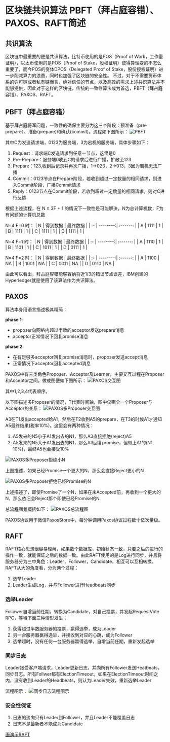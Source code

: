 # 区块链共识算法 PBFT（拜占庭容错）、PAXOS、RAFT简述

## 共识算法

区块链中最重要的便是共识算法，比特币使用的是POS（Proof of Work，工作量证明），以太币使用的是POS（Proof of Stake，股权证明）使得算理变的不怎么重要了，而今POS的变体DPOS（Delegated Proof of Stake，股份授权证明）进一步削减算力的浪费，同时也加强了区块链的安全性。
不过，对于不需要货币体系的许可链或者私有链而言，绝对信任的节点，以及高效的需求上述共识算法并不能够提供，因此对于这样的区块链，传统的一致性算法成为首选，PBFT（拜占庭容错）、PAXOS、RAFT。

## PBFT（拜占庭容错）

基于拜占庭将军问题，一致性的确保主要分为这三个阶段：预准备（pre-prepare）、准备(prepare)和确认(commit)。流程如下图所示：
![PBFT](media/传统一致性共识算法简述-PBFT.png)

其中C为发送请求端，0123为服务端，3为宕机的服务端，具体步骤如下：

1. Request：请求端C发送请求到任意一节点，这里是0
2. Pre-Prepare：服务端0收到C的请求后进行广播，扩散至123
3. Prepare：123,收到后记录并再次广播，1->023，2->013，3因为宕机无法广播
4. Commit：0123节点在Prepare阶段，若收到超过一定数量的相同请求，则进入Commit阶段，广播Commit请求
5. Reply：0123节点在Commit阶段，若收到超过一定数量的相同请求，则对C进行反馈

根据上述流程，在 N ≥ 3F + 1 的情況下一致性是可能解決，N为总计算机数，F为有问题的计算机总数

N=4 F=0 时：
| N  |  得到数据 |  最终数据 |
| :- | --------:| :------: |
| A  |   1111   |  1       |
| B  |   1111   |  1       |
| C  |   1111   |  1       |
| D  |   1111   |  1       |

N=4 F=1 时：
| N  |  得到数据 |  最终数据 |
| :- | --------:| :------: |
| A  |   1110   |  1       |
| B  |   1101   |  1       |
| C  |   1011   |  1       |
| D  |   0111   |  1       |

N=4 F=2 时：
| N  |  得到数据 |  最终数据 |
| :- | --------:| :------: |
| A  |   1100   |  NA      |
| B  |   1001   |  NA      |
| C  |   0011   |  NA      |
| D  |   0110   |  NA      |

由此可以看出，拜占庭容错能够容纳将近1/3的错误节点误差，IBM创建的Hyperledger就是使用了该算法作为共识算法。

## PAXOS

算法本身用语言描述极其精简：

**phase 1**:

- proposer向网络内超过半数的acceptor发送prepare消息
- acceptor正常情况下回复promise消息

**phase 2**:

- 在有足够多acceptor回复promise消息时，proposer发送accept消息
- 正常情况下acceptor回复accepted消息

PAXOS中有三类角色Proposer、Acceptor及Learner，主要交互过程在Proposer和Acceptor之间，做成图便如下图所示：
![PAXOS交互图](media/传统一致性共识算法简述-PAXOS交互图.png)

其中1,2,3,4代表顺序。

以下图描述多Proposer的情况，T代表时间轴，图中仅画全一个Proposer与Acceptor的关系：
![PAXOS多Proposer交互图](media/传统一致性共识算法简述-PAXOS多Proposer交互图.png)

A3在T1发出accepted给A1，然后在T2收到A5的prepare，在T3的时候A1才通知A5最终结果(税率10%)。这里会有两种情况：

1. A5发来的N5小于A1发出去的N1，那么A3直接拒绝(reject)A5
2. A5发来的N5大于A1发出去的N1，那么A3回复promise，但带上A1的(N1, 10%)，最终A5也会接受10%

![PAXOS多Proposer拒绝小N](media/传统一致性共识算法简述-PAXOS多Proposer拒绝小N.png)

上图描述，如果已经Promise一个更大的N，那么会直接Reject更小的N

![PAXOS多Proposer拒绝已经Promise的N](media/传统一致性共识算法简述-PAXOS多Proposer拒绝已经Promise的N.png)

上述描述了，即使Promise了一个N，如果在未Accepted前，再收到一个更大的N，那么依旧会Reject那个即使已经Promise的N

总流程图氪概括如下：
![PAXOS总流程图](media/传统一致性共识算法简述-PAXOS总流程图.png)

PAXOS协议用于微信PaxosStore中，每分钟调用Paxos协议过程数十亿次量级。

## RAFT

RAFT核心思想很容易理解，如果数个数据库，初始状态一致，只要之后的进行的操作一致，就能保证之后的数据一致。由此RAFT使用的是Log进行同步，并且将服务器分为三中角色：Leader，Follower，Candidate，相互可以互相转换。
RAFT从大的角度看，分为两个过程：

1. 选举Leader
2. Leader生成Log，并与Follower进行Headbeats同步

### 选举Leader

Follower自增当前任期，转换为Candidate，对自己投票，并发起RequestVote RPC，等待下面三种情形发生；

1. 获得超过半数服务器的投票，赢得选举，成为Leader
2. 另一台服务器赢得选举，并接收到对应的心跳，成为Follower
3. 选举超时，没有任何一台服务器赢得选举，自增当前任期，重新发起选举

### 同步日志

Leader接受客户端请求，Leader更新日志，并向所有Follower发送Heatbeats，同步日志。所有Follwer都有ElectionTimeout，如果在ElectionTimeout时间之内，没有收到Leader的Headbeats，则认为Leader失效，重新选举Leader

流程图示：
![同步日志流程图示](media/传统一致性共识算法简述-同步日志流程图示.png)

### 安全性保证

1. 日志的流向只有Leader到Follower，并且Leader不能覆盖日志
2. 日志不是最新者不能成为Candidate

[画演示RAFT](http://thesecretlivesofdata.com/raft/)
